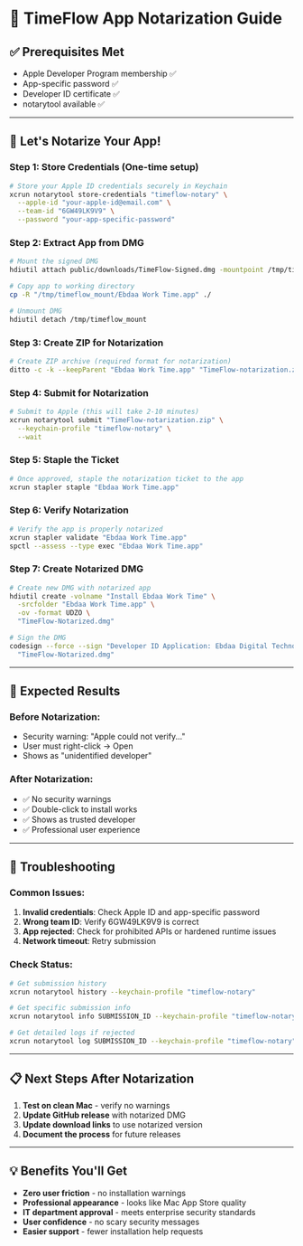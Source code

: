 # 🍎 TimeFlow App Notarization Guide

## ✅ Prerequisites Met
- Apple Developer Program membership ✅
- App-specific password ✅  
- Developer ID certificate ✅
- notarytool available ✅

---

## 🚀 Let's Notarize Your App!

### Step 1: Store Credentials (One-time setup)
```bash
# Store your Apple ID credentials securely in Keychain
xcrun notarytool store-credentials "timeflow-notary" \
  --apple-id "your-apple-id@email.com" \
  --team-id "6GW49LK9V9" \
  --password "your-app-specific-password"
```

### Step 2: Extract App from DMG
```bash
# Mount the signed DMG
hdiutil attach public/downloads/TimeFlow-Signed.dmg -mountpoint /tmp/timeflow_mount

# Copy app to working directory
cp -R "/tmp/timeflow_mount/Ebdaa Work Time.app" ./

# Unmount DMG
hdiutil detach /tmp/timeflow_mount
```

### Step 3: Create ZIP for Notarization
```bash
# Create ZIP archive (required format for notarization)
ditto -c -k --keepParent "Ebdaa Work Time.app" "TimeFlow-notarization.zip"
```

### Step 4: Submit for Notarization
```bash
# Submit to Apple (this will take 2-10 minutes)
xcrun notarytool submit "TimeFlow-notarization.zip" \
  --keychain-profile "timeflow-notary" \
  --wait
```

### Step 5: Staple the Ticket
```bash
# Once approved, staple the notarization ticket to the app
xcrun stapler staple "Ebdaa Work Time.app"
```

### Step 6: Verify Notarization
```bash
# Verify the app is properly notarized
xcrun stapler validate "Ebdaa Work Time.app"
spctl --assess --type exec "Ebdaa Work Time.app"
```

### Step 7: Create Notarized DMG
```bash
# Create new DMG with notarized app
hdiutil create -volname "Install Ebdaa Work Time" \
  -srcfolder "Ebdaa Work Time.app" \
  -ov -format UDZO \
  "TimeFlow-Notarized.dmg"

# Sign the DMG
codesign --force --sign "Developer ID Application: Ebdaa Digital Technology (6GW49LK9V9)" \
  "TimeFlow-Notarized.dmg"
```

---

## 🎯 Expected Results

### Before Notarization:
- Security warning: "Apple could not verify..."
- User must right-click → Open
- Shows as "unidentified developer"

### After Notarization:
- ✅ No security warnings
- ✅ Double-click to install works
- ✅ Shows as trusted developer
- ✅ Professional user experience

---

## 🔧 Troubleshooting

### Common Issues:
1. **Invalid credentials**: Check Apple ID and app-specific password
2. **Wrong team ID**: Verify 6GW49LK9V9 is correct
3. **App rejected**: Check for prohibited APIs or hardened runtime issues
4. **Network timeout**: Retry submission

### Check Status:
```bash
# Get submission history
xcrun notarytool history --keychain-profile "timeflow-notary"

# Get specific submission info
xcrun notarytool info SUBMISSION_ID --keychain-profile "timeflow-notary"

# Get detailed logs if rejected
xcrun notarytool log SUBMISSION_ID --keychain-profile "timeflow-notary"
```

---

## 📋 Next Steps After Notarization

1. **Test on clean Mac** - verify no warnings
2. **Update GitHub release** with notarized DMG
3. **Update download links** to use notarized version
4. **Document the process** for future releases

---

## 💡 Benefits You'll Get

- **Zero user friction** - no installation warnings
- **Professional appearance** - looks like Mac App Store quality
- **IT department approval** - meets enterprise security standards
- **User confidence** - no scary security messages
- **Easier support** - fewer installation help requests 